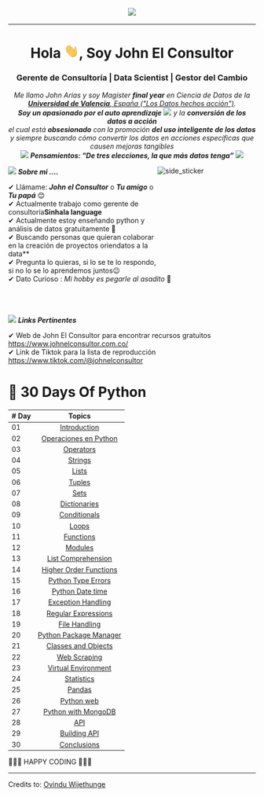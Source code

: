 <p align="center">
  <img src="https://qph.fs.quoracdn.net/main-qimg-1e46fa87c0a7ff45d31a3fad93df6a43" height="200"/>
</p>
<hr>
<h1 align="center">Hola <img src="https://raw.githubusercontent.com/ABSphreak/ABSphreak/master/gifs/Hi.gif" width="30px">, Soy John El Consultor </h1>
<h3 align="center"> Gerente de Consultoría | Data Scientist | Gestor del Cambio </h3>
<p align="center">

<p align="center">
  <em>
   Me llamo John Arias y soy Magister <b>final year</b> en Ciencia de Datos de la <a href="https://www.universidadviu.com/co/programas/maestrias?c=I90503M7001"> <b>Universidad de Valencia</b>, España ("Los Datos hechos acción")</a>. <br>
    <b>Soy un apasionado por el auto aprendizaje</b> <img src="https://github.com/TheDudeThatCode/TheDudeThatCode/blob/master/Assets/Developer.gif" width="30px"> y la <b>conversión de los datos a acción</b> <br> el cual está <b>obsesionado</b>
    con la promoción <b> del uso inteligente de los datos </b> y siempre buscando cómo convertir los datos en acciones específicas que causen mejoras tangibles
  </em> 
  <br>
  <img src="https://media.giphy.com/media/gH3LO09IOiZIqePwv9/giphy.gif" width="50" /> <b><i align="center">Pensamientos: "De tres elecciones, la que más datos tenga”</i></b> <img src="https://media.giphy.com/media/qjqUcgIyRjsl2/giphy.gif" width="50" />
</p>
<img align="right" width=200px height=200px alt="side_sticker" src="https://media.giphy.com/media/TEnXkcsHrP4YedChhA/giphy.gif" />

<img src="https://media.giphy.com/media/iY8CRBdQXODJSCERIr/giphy.gif" width="30px">&nbsp;***Sobre mi ....***

✔ Llámame: ***John el Consultor*** o ***Tu amigo*** o ***Tu papá*** 😊 <br>
✔ Actualmente trabajo como gerente de consultoría**Sinhala language**<br>
✔ Actualmente estoy enseñando python y análisis de datos gratuitamente 🥰<br>
✔ Buscando personas que quieran colaborar en la creación de proyectos oriendatos a la data**<br>
✔ Pregunta lo quieras, si lo se te lo respondo, si no lo se lo aprendemos juntos😉<br>
✔ Dato Curioso : *Mi hobby es pegarle al asadito* 🥩 <br><br><br><br>
 
<img src="https://media.giphy.com/media/iY8CRBdQXODJSCERIr/giphy.gif" width="30px">&nbsp;***Links Pertinentes***

✔ Web de John El Consultor para encontrar recursos gratuitos <https://www.johnelconsultor.com.co/> <br>
✔ Link de Tiktok para la lista de reproducción <https://www.tiktok.com/@johnelconsultor> <br>

# 🐍 30 Days Of Python 

|# Day | Topics                                                    |
|------|:---------------------------------------------------------:|
| 01  |  [Introduction](./readme.md)|
| 02  |  [Operaciones en Python](./Reto-30-dias-de-Python/Dia1-Operaciones.py)|
| 03  |  [Operators](./03_Day_Operators/03_operators.md)|
| 04  |  [Strings](./04_Day_Strings/04_strings.md)|
| 05  |  [Lists](./05_Day_Lists/05_lists.md)|
| 06  |  [Tuples](./06_Day_Tuples/06_tuples.md)|
| 07  |  [Sets](./07_Day_Sets/07_sets.md)|
| 08  |  [Dictionaries](./08_Day_Dictionaries/08_dictionaries.md)|
| 09  |  [Conditionals](./09_Day_Conditionals/09_conditionals.md)|
| 10  |  [Loops](./10_Day_Loops/10_loops.md)|
| 11  |  [Functions](./11_Day_Functions/11_functions.md)|
| 12  |  [Modules](./12_Day_Modules/12_modules.md)|
| 13  |  [List Comprehension](./13_Day_List_comprehension/13_list_comprehension.md)|
| 14  |  [Higher Order Functions](./14_Day_Higher_order_functions/14_higher_order_functions.md)|     
| 15  |  [Python Type Errors](./15_Day_Python_type_errors/15_python_type_errors.md)| 
| 16 |  [Python Date time](./16_Day_Python_date_time/16_python_datetime.md) |     
| 17 |  [Exception Handling](./17_Day_Exception_handling/17_exception_handling.md)|    
| 18 |  [Regular Expressions](./18_Day_Regular_expressions/18_regular_expressions.md)|    
| 19 |  [File Handling](./19_Day_File_handling/19_file_handling.md)|
| 20 |  [Python Package Manager](./20_Day_Python_package_manager/20_python_package_manager.md)|
| 21 |  [Classes and Objects](./21_Day_Classes_and_objects/21_classes_and_objects.md)|
| 22 |  [Web Scraping](./22_Day_Web_scraping/22_web_scraping.md)|
| 23 |  [Virtual Environment](./23_Day_Virtual_environment/23_virtual_environment.md)|
| 24 |  [Statistics](./24_Day_Statistics/24_statistics.md)|
| 25 |  [Pandas](./25_Day_Pandas/25_pandas.md)|
| 26 |  [Python web](./26_Day_Python_web/26_python_web.md)|
| 27 |  [Python with MongoDB](./27_Day_Python_with_mongodb/27_python_with_mongodb.md)|
| 28 |  [API](./28_Day_API/28_API.md)|
| 29 |  [Building API](./29_Day_Building_API/29_building_API.md)|
| 30 |  [Conclusions](./30_Day_Conclusions/30_conclusions.md)|

🧡🧡🧡 HAPPY CODING 🧡🧡🧡












-----
Credits to: [Ovindu Wijethunge](https://github.com/OvinduWijethunge)
